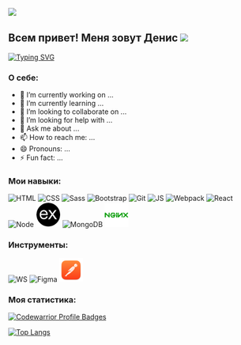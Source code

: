 ![](https://komarev.com/ghpvc/?username=codelnd)
## Всем привет! Меня зовут Денис  <img src="https://github.com/blackcater/blackcater/raw/main/images/Hi.gif" height="26"/>
[![Typing SVG](https://readme-typing-svg.herokuapp.com?font=Roboto&size=18&pause=1500&color=717171E4&width=435&lines=%D0%AF+Junior+Front-end+%D1%80%D0%B0%D0%B7%D1%80%D0%B0%D0%B1%D0%BE%D1%82%D1%87%D0%B8%D0%BA)](https://git.io/typing-svg)
 

### О себе:
- 🔭 I’m currently working on ...
- 🌱 I’m currently learning ...
- 👯 I’m looking to collaborate on ...
- 🤔 I’m looking for help with ...
- 💬 Ask me about ...
- 📫 How to reach me: ...
- 😄 Pronouns: ...
- ⚡ Fun fact: ...

### Мои навыки:
![HTML](https://img.icons8.com/ios-filled/50/000000/html-5--v2.png)
![CSS](https://img.icons8.com/ios/50/000000/css.png)
![Sass](https://img.icons8.com/color/48/000000/sass.png)
![Bootstrap](https://img.icons8.com/color/48/000000/bootstrap.png)
![Git](https://img.icons8.com/ios-filled/50/000000/git.png)
![JS](https://img.icons8.com/color/48/000000/javascript--v1.png)
![Webpack](https://img.icons8.com/color/48/000000/webpack.png)
![React](https://img.icons8.com/plasticine/50/000000/react.png)
![Node](https://img.icons8.com/color/50/000000/nodejs.png)
![Express](assets/expressjs.png)
![MongoDB](https://img.icons8.com/color/48/000000/mongodb.png)
![NGINX](assets/nginx.png)


### Инструменты:
![WS](https://img.icons8.com/color/48/000000/webstorm.png)
![Figma](https://img.icons8.com/color/48/000000/figma.png)
![Postman](assets/postman.png)

### Моя статистика:
[![Codewarrior Profile Badges](https://www.codewars.com/users/idenis/badges/large)](https://www.codewars.com/users/idenis)

[![Top Langs](https://github-readme-stats.vercel.app/api/top-langs/?username=codelnd&layout=compact)](https://github.com/codelnd/github-readme-stats)


